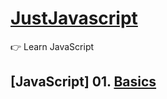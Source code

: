 # [JustJavascript](https://justjavascript.com/)

:point_right: Learn JavaScript

## [JavaScript] 01. [Basics](https://github.com/kambleaa007/Javascript/tree/master/1.%20JavaScript%20Basics)
